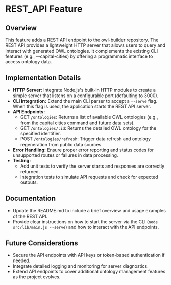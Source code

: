 # REST_API Feature

## Overview
This feature adds a REST API endpoint to the owl-builder repository. The REST API provides a lightweight HTTP server that allows users to query and interact with generated OWL ontologies. It complements the existing CLI features (e.g., --capital-cities) by offering a programmatic interface to access ontology data.

## Implementation Details
- **HTTP Server:** Integrate Node.js's built-in HTTP modules to create a simple server that listens on a configurable port (defaulting to 3000).
- **CLI Integration:** Extend the main CLI parser to accept a `--serve` flag. When this flag is used, the application starts the REST API server.
- **API Endpoints:** 
  - GET `/ontologies`: Returns a list of available OWL ontologies (e.g., from the capital cities command and future data sets).
  - GET `/ontologies/:id`: Returns the detailed OWL ontology for the specified identifier.
  - POST `/ontologies/refresh`: Trigger data refresh and ontology regeneration from public data sources.
- **Error Handling:** Ensure proper error reporting and status codes for unsupported routes or failures in data processing.
- **Testing:** 
  - Add unit tests to verify the server starts and responses are correctly returned.
  - Integration tests to simulate API requests and check for expected outputs.

## Documentation
- Update the README.md to include a brief overview and usage examples of the REST API.
- Provide clear instructions on how to start the server via the CLI (`node src/lib/main.js --serve`) and how to interact with the API endpoints.

## Future Considerations
- Secure the API endpoints with API keys or token-based authentication if needed.
- Integrate detailed logging and monitoring for server diagnostics.
- Extend API endpoints to cover additional ontology management features as the project evolves.